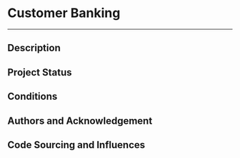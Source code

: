 # Customer Banking
***
## Description


## Project Status


## Conditions


## Authors and Acknowledgement


## Code Sourcing and Influences

